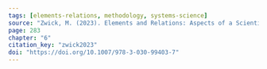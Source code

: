 ```yaml
---
tags: [elements-relations, methodology, systems-science]
source: "Zwick, M. (2023). Elements and Relations: Aspects of a Scientific Metaphysics (Vol. 35). Springer International Publishing."
page: 283
chapter: "6"
citation_key: "zwick2023"
doi: "https://doi.org/10.1007/978-3-030-99403-7"
---
```


